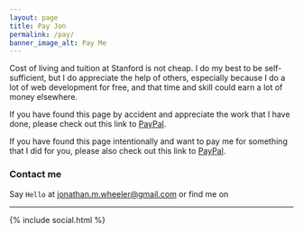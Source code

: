 ```yaml
---
layout: page
title: Pay Jon
permalink: /pay/
banner_image_alt: Pay Me
---
```


Cost of living and tuition at Stanford is not cheap. I do my best to be self-sufficient,
but I do appreciate the help of others, especially because I do a lot of web development
for free, and that time and skill could earn a lot of money elsewhere.

If you have found this page by accident and appreciate the work that I have done, please
check out this link to [PayPal](//paypal.me/jamwheeler).

If you have found this page intentionally and want to pay me for something that I did
for you, please also check out this link to [PayPal](//paypal.me/jamwheeler).

### Contact me

Say `Hello` at jonathan.m.wheeler@gmail.com or find
me on

---

{% include social.html %}

[pw]: http://processwire.com
[jekyll]: http://jekyllrb.com
